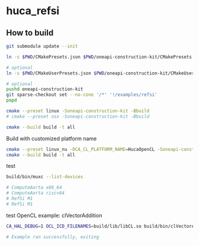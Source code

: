 # huca_refsi

## How to build

```bash
git submodule update --init

ln -s $PWD/CMakePresets.json $PWD/oneapi-construction-kit/CMakePresets.json

# optional
ln -s $PWD/CMakeUserPresets.json $PWD/oneapi-construction-kit/CMakeUserPresets.json

# optional
pushd oneapi-construction-kit
git sparse-checkout set --no-cone '/*' '!/examples/refsi'
popd
```

```bash
cmake --preset linux -Soneapi-construction-kit -Bbuild
# cmake --preset osx -Soneapi-construction-kit -Bbuild

cmake --build build -t all
```

Build with customized platform name

```bash
cmake --preset linux_nu -DCA_CL_PLATFORM_NAME=HucaOpenCL -Soneapi-construction-kit -Bbuild
cmake --build build -t all
```

test

```bash
build/bin/muxc --list-devices

# ComputeAorta x86_64
# ComputeAorta riscv64
# RefSi M1
# RefSi M1
```

test OpenCL example: clVectorAddition

```bash
CA_HAL_DEBUG=1 OCL_ICD_FILENAMES=build/lib/libCL.so build/bin/clVectorAddition

# Example ran successfully, exiting
```

